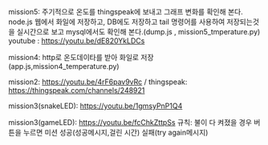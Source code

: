 
mission5: 주기적으로 온도를 thingspeak에 보내고 그래프 변화를 확인해 본다. node.js 웹에서 화일에 저장하고,
DB에도 저장하고 tail 명령어를 사용하여 저장되는것을 실시간으로 보고 mysql에서도 확인해 본다.(dump.js , mission5_tmperature.py)
youtube : https://youtu.be/dE820YkLDCs


mission4: http로 온도데이타를 받아 화일로 저장(app.js,mission4_temperature.py)


mission2:  https://youtu.be/4rF6pav9vRc   /   thingspeak:	https://thingspeak.com/channels/248921

mission3(snakeLED):  https://youtu.be/1gmsyPnP1Q4

mission3(gameLED):	https://youtu.be/fcChkZttpSs
규칙: 불이 다 켜졌을 경우 버튼을 누르면 미션 성공(성공메시지,걸린 시간)
      실패(try again메시지)

